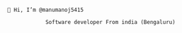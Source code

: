                                                                                                                          👋 Hi, I’m @manumanoj5415

                Software developer From india (Bengaluru)



                  
